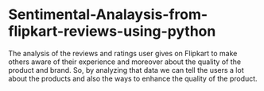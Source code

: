 # Sentimental-Analaysis-from-flipkart-reviews-using-python
The analysis of the reviews and ratings user gives on Flipkart to make others aware of their experience and moreover about the quality of the product and brand. So, by analyzing that data we can tell the users a lot about the products and also the ways to enhance the quality of the product. 
